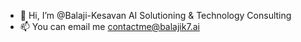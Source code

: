 - 👋 Hi, I’m @Balaji-Kesavan AI Solutioning & Technology Consulting
- 📫 You can email me contactme@balajik7.ai


<!---
Balaji-Kesavan/Balaji-Kesavan is a ✨ special ✨ repository because its `README.md` (this file) appears on your GitHub profile.
You can click the Preview link to take a look at your changes.
--->
